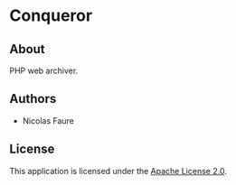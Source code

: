 # Conqueror

## About
PHP web archiver.

## Authors
* Nicolas Faure

## License
This application is licensed under the [Apache License 2.0](http://www.apache.org/licenses/LICENSE-2.0).